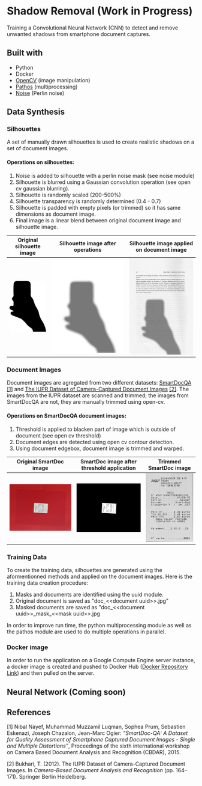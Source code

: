 # Shadow Removal (Work in Progress)
Training a Convolutional Neural Network (CNN) to detect and remove unwanted shadows from smartphone document captures.

## Built with
- Python
- Docker
- [OpenCV](https://opencv.org/) (image manipulation)
- [Pathos](https://pypi.org/project/pathos/) (multiprocessing)
- [Noise](https://pypi.org/project/noise/) (Perlin noise)

## Data Synthesis

### Silhouettes
A set of manually drawn silhouettes is used to create realistic shadows on a set of document images.

#### Operations on silhouettes:
1. Noise is added to silhouette with a perlin noise mask (see noise module)
2. Silhouette is blurred using a Gaussian convolution operation (see open cv gaussian blurring).
3. Silhouette is randomly scaled (200-500%)
4. Silhouette transparency is randomly determined (0.4 - 0.7)
5. Silhouette is padded with empty pixels (or trimmed) so it has same dimensions as document image.
6. Final image is a linear blend between original document image and silhouette image.

[silhouette.png]: https://github.com/YT98/shadow_removal/blob/master/README_images/silhouette.png
[silhouette_mask.png]: https://github.com/YT98/shadow_removal/blob/master/README_images/silhouette_mask.png
[silhouette_applied.jpg]: https://github.com/YT98/shadow_removal/blob/master/README_images/silhouette_applied.jpg

| Original silhouette image              | Silhouette image after operations                   | Silhouette image applied on document image                |
|----------------------------------------|-----------------------------------------------------|-----------------------------------------------------------|
| ![Original silhouette][silhouette.png] | ![Silhouette after operations][silhouette_mask.png] | ![Silhouette applied on document][silhouette_applied.jpg] |

### Document Images
Document images are agregated from two different datasets: [SmartDocQA](http://navidomass.univ-lr.fr/SmartDoc-QA/) [[1]](#1) and [The IUPR Dataset of Camera-Captured Document Images](https://www.researchgate.net/publication/262294457_The_IUPR_Dataset_of_Camera-Captured_Document_Images) [[2]](#2). The images from the IUPR dataset are scanned and trimmed; the images from SmartDocQA are not, they are manually trimmed using open-cv.

#### Operations on SmartDocQA document images:
1. Threshold is applied to blacken part of image which is outside of document (see open cv threshold)
2. Document edges are detected using open cv contour detection.
3. Using document edgebox, document image is trimmed and warped.

[smart_doc_original.jpg]: https://github.com/YT98/shadow_removal/blob/master/README_images/smart_doc_original.jpg
[smart_doc_treshold.jpg]: https://github.com/YT98/shadow_removal/blob/master/README_images/smart_doc_threshold.jpg
[smart_doc_trimmed.jpg]: https://github.com/YT98/shadow_removal/blob/master/README_images/smart_doc_trimmed.jpg

| Original SmartDoc image                            | SmartDoc image after threshold application         | Trimmed SmartDoc image                           |
|----------------------------------------------------|----------------------------------------------------|--------------------------------------------------|
| ![Original SmartDoc image][smart_doc_original.jpg] | ![Treshold SmartDoc image][smart_doc_treshold.jpg] | ![Trimmed SmartDoc image][smart_doc_trimmed.jpg] |

### Training Data
To create the training data, silhouettes are generated using the aformentionned methods and applied on the document images. Here is the training data creation procedure:
1. Masks and documents are identified using the uuid module.
2. Original document is saved as "doc_\<\<document uuid\>\>.jpg"
3. Masked documents are saved as "doc_\<\<document uuid\>\>\_mask\_\<\<mask uuid\>\>.jpg

In order to improve run time, the python multiprocessing module as well as the pathos module are used to do multiple operations in parallel.

### Docker image
In order to run the application on a Google Compute Engine server instance, a docker image is created and pushed to Docker Hub ([Docker Repository Link](https://hub.docker.com/r/djadjamtl/shadow_removal)) and then pulled on the server.

## Neural Network (Coming soon)

## References

[1] Nibal Nayef, Muhammad Muzzamil Luqman, Sophea Prum, Sebastien Eskenazi, Joseph Chazalon, Jean-Marc Ogier: _“SmartDoc-QA: A Dataset for Quality Assessment of Smartphone Captured Document Images - Single and Multiple Distortions”_, Proceedings of the sixth international workshop on Camera Based Document Analysis and Recognition (CBDAR), 2015.

[2]  Bukhari, T. (2012). The IUPR Dataset of Camera-Captured Document Images. In _Camera-Based Document Analysis and Recognition_ (pp. 164–171). Springer Berlin Heidelberg.
